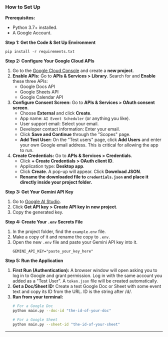### **How to Set Up**

**Prerequisites:**
*   Python 3.7+ installed.
*   A Google Account.

**Step 1: Get the Code & Set Up Environment**

    pip install -r requirements.txt

**Step 2: Configure Your Google Cloud APIs**

1.  Go to the [Google Cloud Console](https://console.cloud.google.com/) and create a **new project**.
2.  **Enable APIs:** Go to **APIs & Services > Library**. Search for and **Enable** these three APIs:
    *   Google Docs API
    *   Google Sheets API
    *   Google Calendar API
3.  **Configure Consent Screen:** Go to **APIs & Services > OAuth consent screen**.
    *   Choose **External** and click **Create**.
    *   App name: `AI Event Scheduler` (or anything you like).
    *   User support email: Select your email.
    *   Developer contact information: Enter your email.
    *   Click **Save and Continue** through the "Scopes" page.
    *   **Add Test User:** On the "Test users" page, click **Add Users** and enter your own Google email address. This is critical for allowing the app to run.
4.  **Create Credentials:** Go to **APIs & Services > Credentials**.
    *   Click **+ Create Credentials > OAuth client ID**.
    *   Application type: **Desktop app**.
    *   Click **Create**. A pop-up will appear. Click **Download JSON**.
    *   **Rename the downloaded file to `credentials.json` and place it directly inside your project folder.**

**Step 3: Get Your Gemini API Key**
1.  Go to [Google AI Studio](https://aistudio.google.com/).
2.  Click **Get API key > Create API key in new project**.
3.  Copy the generated key.

**Step 4: Create Your `.env` Secrets File**
1.  In the project folder, find the `example.env` file.
2.  Make a copy of it and rename the copy to `.env`.
3.  Open the new `.env` file and paste your Gemini API key into it.
    ```
    GEMINI_API_KEY="paste_your_key_here"
    ```

**Step 5: Run the Application**
1.  **First Run (Authentication):** A browser window will open asking you to log in to Google and grant permission. Log in with the same account you added as a "Test User". A `token.json` file will be created automatically.
2.  **Get a Doc/Sheet ID:** Create a test Google Doc or Sheet with some event text and copy its ID from the URL. ID is the string after /d/.
3.  **Run from your terminal:**
    ```bash
    # For a Google Doc
    python main.py --doc-id "the-id-of-your-doc"

    # For a Google Sheet
    python main.py --sheet-id "the-id-of-your-sheet"
    ```

---